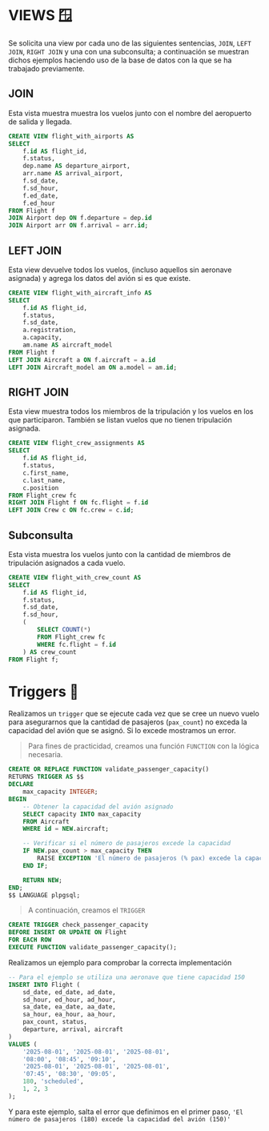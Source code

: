 # VIEWS 🪟
Se solicita una view por cada uno de las siguientes sentencias, `JOIN`, `LEFT JOIN`, `RIGHT JOIN` y una con una subconsulta; 
a continuación se muestran dichos ejemplos haciendo uso de la base de datos con la que se ha trabajado previamente.

## JOIN
Esta vista muestra muestra los vuelos junto con el nombre del aeropuerto de salida y llegada.

```sql
CREATE VIEW flight_with_airports AS
SELECT 
    f.id AS flight_id,
    f.status,
    dep.name AS departure_airport,
    arr.name AS arrival_airport,
    f.sd_date,
    f.sd_hour,
    f.ed_date,
    f.ed_hour
FROM Flight f
JOIN Airport dep ON f.departure = dep.id
JOIN Airport arr ON f.arrival = arr.id;
```

## LEFT JOIN
Esta view devuelve todos los vuelos, (incluso aquellos sin aeronave asignada) y agrega los datos del avión si es que existe.

```sql
CREATE VIEW flight_with_aircraft_info AS
SELECT 
    f.id AS flight_id,
    f.status,
    f.sd_date,
    a.registration,
    a.capacity,
    am.name AS aircraft_model
FROM Flight f
LEFT JOIN Aircraft a ON f.aircraft = a.id
LEFT JOIN Aircraft_model am ON a.model = am.id;
```

## RIGHT JOIN
Esta view muestra todos los miembros de la tripulación y los vuelos en los que participaron. 
También se listan vuelos que no tienen tripulación asignada.

```sql
CREATE VIEW flight_crew_assignments AS
SELECT 
    f.id AS flight_id,
    f.status,
    c.first_name,
    c.last_name,
    c.position
FROM Flight_crew fc
RIGHT JOIN Flight f ON fc.flight = f.id
LEFT JOIN Crew c ON fc.crew = c.id;
```

## Subconsulta
Esta vista muestra los vuelos junto con la cantidad de miembros de tripulación asignados a cada vuelo.

```sql
CREATE VIEW flight_with_crew_count AS
SELECT 
    f.id AS flight_id,
    f.status,
    f.sd_date,
    f.sd_hour,
    (
        SELECT COUNT(*)
        FROM Flight_crew fc
        WHERE fc.flight = f.id
    ) AS crew_count
FROM Flight f;
```

# Triggers 🔫
Realizamos un `trigger` que se ejecute cada vez que se cree un nuevo vuelo para asegurarnos que la cantidad de pasajeros
(`pax_count`) no exceda la capacidad del avión que se asignó. Si lo excede mostramos un error.

> Para fines de practicidad, creamos una función `FUNCTION` con la lógica necesaria.

```sql
CREATE OR REPLACE FUNCTION validate_passenger_capacity()
RETURNS TRIGGER AS $$
DECLARE
    max_capacity INTEGER;
BEGIN
    -- Obtener la capacidad del avión asignado
    SELECT capacity INTO max_capacity
    FROM Aircraft
    WHERE id = NEW.aircraft;

    -- Verificar si el número de pasajeros excede la capacidad
    IF NEW.pax_count > max_capacity THEN
        RAISE EXCEPTION 'El número de pasajeros (% pax) excede la capacidad del avión (% capacidad)', NEW.pax_count, max_capacity;
    END IF;

    RETURN NEW;
END;
$$ LANGUAGE plpgsql;
```

> A continuación, creamos el `TRIGGER`

```sql
CREATE TRIGGER check_passenger_capacity
BEFORE INSERT OR UPDATE ON Flight
FOR EACH ROW
EXECUTE FUNCTION validate_passenger_capacity();
```

Realizamos un ejemplo para comprobar la correcta implementación

```sql
-- Para el ejemplo se utiliza una aeronave que tiene capacidad 150
INSERT INTO Flight (
    sd_date, ed_date, ad_date,
    sd_hour, ed_hour, ad_hour,
    sa_date, ea_date, aa_date,
    sa_hour, ea_hour, aa_hour,
    pax_count, status,
    departure, arrival, aircraft
)
VALUES (
    '2025-08-01', '2025-08-01', '2025-08-01',
    '08:00', '08:45', '09:10',
    '2025-08-01', '2025-08-01', '2025-08-01',
    '07:45', '08:30', '09:05',
    180, 'scheduled',
    1, 2, 3
);
```

Y para este ejemplo, salta el error que definimos en el primer paso,
`'El número de pasajeros (180) excede la capacidad del avión (150)'`
